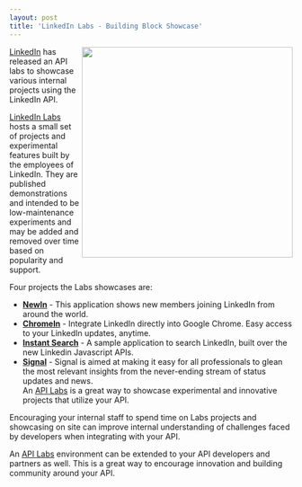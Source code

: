 ```yaml
---
layout: post
title: 'LinkedIn Labs - Building Block Showcase'
---
```

<img src="http://kinlane-productions.s3.amazonaws.com/api-evangelist/linkedin-labs.PNG" alt="" width="375" align="right" /><a href="http://blog.linkedin.com/2010/10/13/linkedin-labs/">LinkedIn</a> has released an API labs to showcase various internal projects using the LinkedIn API.<p></p>
<a href="http://www.linkedinlabs.com/">LinkedIn Labs</a> hosts a small set of projects and experimental features built by the employees of LinkedIn. They are published demonstrations and intended to be low-maintenance experiments and may be added and removed over time based on popularity and support.<p></p>
Four projects the Labs showcases are:
<ul class="mainlist">
	<li><a href="http://www.linkedinlabs.com/newin"><strong>NewIn</strong></a> - This application shows new members joining LinkedIn from around the world.</li>
	<li><a href="http://www.linkedinlabs.com/chromein"><strong>ChromeIn</strong></a> - Integrate LinkedIn directly into Google Chrome. Easy access to your LinkedIn updates, anytime.</li>
	<li><a href="http://www.linkedinlabs.com/instantsearch"><strong>Instant Search</strong></a> - A sample application to search LinkedIn, built over the new Linkedin Javascript APIs.</li>
	<li><a href="http://www.linkedinlabs.com/signal"><strong>Signal</strong></a> - Signal is aimed at making it easy for all professionals to glean the most relevant insights from the never-ending stream of status updates and news.</li>
An <a href="http://www.apievangelist.com/ecosystem-building-blocks-detail.php?Building_Block_ID=164">API Labs</a> is a great way to showcase experimental and innovative projects that utilize your API.</ul>
Encouraging your internal staff to spend time on Labs projects and showcasing on site can improve internal understanding of challenges faced by developers when integrating with your API.<p></p>
An <a href="http://www.apievangelist.com/ecosystem-building-blocks-detail.php?Building_Block_ID=164">API Labs</a> environment can be extended to your API developers and partners as well.  This is a great way to encourage innovation and building community around your API.
